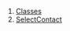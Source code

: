 

1. [Classes](views_after_auth_screens_chat_select_contact/views_after_auth_screens_chat_select_contact-library.html#classes)
2. [SelectContact](views_after_auth_screens_chat_select_contact/SelectContact-class.html)
